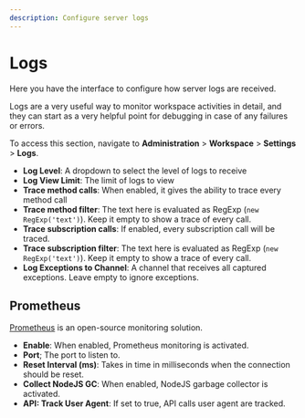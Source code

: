 ```yaml
---
description: Configure server logs
---
```


# Logs

Here you have the interface to configure how server logs are received.

Logs are a very useful way to monitor workspace activities in detail, and they can start as a very helpful point for debugging in case of any failures or errors.

To access this section, navigate to **Administration** > **Workspace** > **Settings** > **Logs**.

* **Log Level**: A dropdown to select the level of logs to receive
* **Log View Limit**: The limit of logs to view
* **Trace method calls**: When enabled, it gives the ability to trace every method call
* **Trace method filter**: The text here is evaluated as RegExp (`new RegExp('text')`). Keep it empty to show a trace of every call.
* **Trace subscription calls**: If enabled, every subscription call will be traced.
* **Trace subscription filter**: The text here is evaluated as RegExp (`new RegExp('text')`). Keep it empty to show a trace of every call.
* **Log Exceptions to Channel**: A channel that receives all captured exceptions. Leave empty to ignore exceptions.

## Prometheus

[Prometheus](https://prometheus.io) is an open-source monitoring solution.

* **Enable**: When enabled, Prometheus monitoring is activated.
* **Port**; The port to listen to.
* **Reset Interval (ms)**: Takes in time in milliseconds when the connection should be reset.
* **Collect NodeJS GC**: When enabled, NodeJS garbage collector is activated.
* **API: Track User Agent**: If set to true, API calls user agent are tracked.

